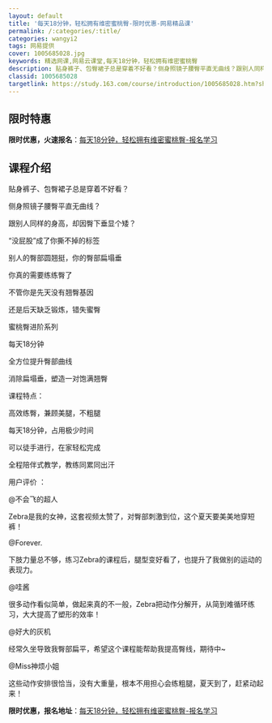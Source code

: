 ```yaml
---
layout: default
title: '每天18分钟，轻松拥有维密蜜桃臀-限时优惠-网易精品课'
permalink: /:categories/:title/
categories: wangyi2
tags: 网易提供
cover: 1005685028.jpg
keywords: 精选网课,网易云课堂,每天18分钟，轻松拥有维密蜜桃臀
description: 贴身裤子、包臀裙子总是穿着不好看？侧身照镜子腰臀平直无曲线？跟别人同样的身高，却因臀下垂显个矮？​“没屁股”成了你撕不掉
classid: 1005685028
targetlink: https://study.163.com/course/introduction/1005685028.htm?share=1&shareId=1025206652&utm_campaign=share&utm_medium=iphoneShare&utm_source=&utm_u=1025206652
---
```


## 限时特惠

**限时优惠，火速报名**：[每天18分钟，轻松拥有维密蜜桃臀-报名学习](https://study.163.com/course/introduction/1005685028.htm?share=1&shareId=1025206652&utm_campaign=share&utm_medium=iphoneShare&utm_source=&utm_u=1025206652)

## 课程介绍

贴身裤子、包臀裙子总是穿着不好看？

侧身照镜子腰臀平直无曲线？

跟别人同样的身高，却因臀下垂显个矮？

​“没屁股”成了你撕不掉的标签

别人的臀部圆翘挺，你的臀部扁塌垂

你真的需要练练臀了

不管你是先天没有翘臀基因

还是后天缺乏锻炼，错失蜜臀



蜜桃臀进阶系列

每天18分钟

全方位提升臀部曲线

消除扁塌垂，塑造一对饱满翘臀



课程特点：

高效练臀，兼顾美腿，不粗腿

每天18分钟，占用极少时间

可以徒手进行，在家轻松完成

全程陪伴式教学，教练同累同出汗



用户评价 ：

@不会飞的超人

Zebra是我的女神，这套视频太赞了，对臀部刺激到位，这个夏天要美美地穿短裤！

@Forever.

下肢力量总不够，练习Zebra的课程后，腿型变好看了，也提升了我做别的运动的表现力。

@哇酱

很多动作看似简单，做起来真的不一般，Zebra把动作分解开，从简到难循环练习，大大提高了塑形的效率！

@好大的灰机

经常久坐导致我臀部扁平，希望这个课程能帮助我提高臀线，期待中~

@Miss神烦小姐

这些动作安排很恰当，没有大重量，根本不用担心会练粗腿，夏天到了，赶紧动起来！

**限时优惠，报名地址**：[每天18分钟，轻松拥有维密蜜桃臀-报名学习](https://study.163.com/course/introduction/1005685028.htm?share=1&shareId=1025206652&utm_campaign=share&utm_medium=iphoneShare&utm_source=&utm_u=1025206652)

